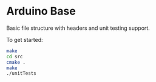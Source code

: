 # Arduino Base

Basic file structure with headers and unit testing support.

To get started:

```bash
make
cd src
cmake .
make
./unitTests
```

